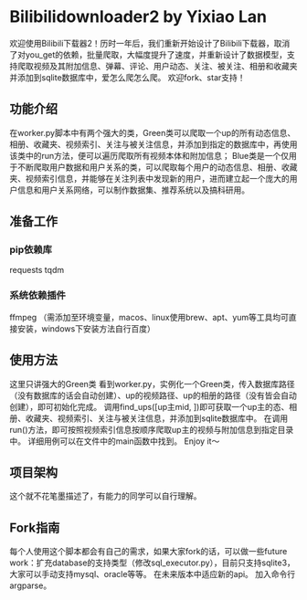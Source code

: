 # Bilibilidownloader2 by Yixiao Lan
欢迎使用Bilibili下载器2！历时一年后，我们重新开始设计了Bilibili下载器，取消了对you_get的依赖，批量爬取，大幅度提升了速度，并重新设计了数据模型，支持爬取视频及其附加信息、弹幕、评论、用户动态、关注、被关注、相册和收藏夹并添加到sqlite数据库中，爱怎么爬怎么爬。
欢迎fork、star支持！
## 功能介绍
在worker.py脚本中有两个强大的类，Green类可以爬取一个up的所有动态信息、相册、收藏夹、视频索引、关注与被关注信息，并添加到指定的数据库中，再使用该类中的run方法，便可以遍历爬取所有视频本体和附加信息；
Blue类是一个仅用于不断爬取用户数据和用户关系的类，可以爬取每个用户的动态信息、相册、收藏夹、视频索引信息，并能够在关注列表中发现新的用户，进而建立起一个庞大的用户信息和用户关系网络，可以制作数据集、推荐系统以及搞科研用。


## 准备工作
### pip依赖库
requests
tqdm
### 系统依赖插件
ffmpeg （需添加至环境变量，macos、linux使用brew、apt、yum等工具均可直接安装，windows下安装方法自行百度）


## 使用方法
这里只讲强大的Green类
看到worker.py，实例化一个Green类，传入数据库路径（没有数据库的话会自动创建）、up的视频路径、up的相册的路径（没有皆会自动创建），即可初始化完成。
调用find_ups([up主mid, ])即可获取一个up主的态、相册、收藏夹、视频索引、关注与被关注信息，并添加到sqlite数据库中。
在调用run()方法，即可按照视频索引信息按顺序爬取up主的视频与附加信息到指定目录中。
详细用例可以在文件中的main函数中找到。
Enjoy it～


## 项目架构
这个就不花笔墨描述了，有能力的同学可以自行理解。


## Fork指南
每个人使用这个脚本都会有自己的需求，如果大家fork的话，可以做一些future work：扩充database的支持类型（修改sql_executor.py），目前只支持sqlite3，大家可以手动支持mysql、oracle等等。
在未来版本中适应新的api。
加入命令行argparse。